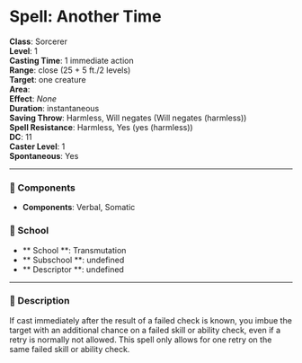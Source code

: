 
# Spell: Another Time
**Class**: Sorcerer  
**Level**: 1  
**Casting Time**: 1 immediate action  
**Range**: close (25 + 5 ft./2 levels)  
**Target**: one creature  
**Area**:   
**Effect**: _None_  
**Duration**: instantaneous  
**Saving Throw**: Harmless, Will negates (Will negates (harmless))  
**Spell Resistance**: Harmless, Yes (yes (harmless))  
**DC**: 11  
**Caster Level**: 1  
**Spontaneous**: Yes

---

### 🔮 Components
- **Components**: Verbal, Somatic

### 🏫 School
- ** School **: Transmutation
- ** Subschool **: undefined
- ** Descriptor **: undefined
---

### 📜 Description
If cast immediately after the result of a failed check is known, you imbue the target with an additional chance on a failed skill or ability check, even if a retry is normally not allowed. This spell only allows for one retry on the same failed skill or ability check.
